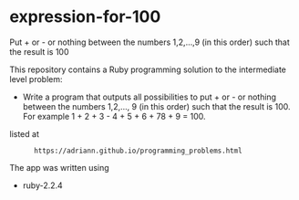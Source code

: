 # expression-for-100
Put + or - or nothing between the numbers 1,2,…,9 (in this order) such that the result is 100

This repository contains a Ruby programming solution to the intermediate level problem:

  - Write a program that outputs all possibilities to put + or - or nothing between the numbers 1,2,…,
  9 (in this order) such that the result is 100. For example 1 + 2 + 3 - 4 + 5 + 6 + 78 + 9 = 100.

listed at 

          https://adriann.github.io/programming_problems.html

The app was written using

  - ruby-2.2.4
  